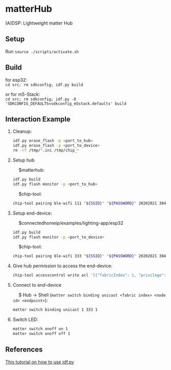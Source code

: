 # matterHub

(A)DSP: Lightweight matter Hub

## Setup

Run `source ./scripts/activate.sh`

## Build

for esp32:\
`cd src; rm sdkconfig; idf.py build`

or for m5-Stack:\
`cd src; rm sdkconfig; idf.py -D 'SDKCONFIG_DEFAULTS=sdkconfig_m5stack.defaults' build`

## Interaction Example

1. Cleanup:

    ``` bash
    idf.py erase_flash -p <port_to_hub>
    idf.py erase_flash -p <port_to_device>
    rm -rf /tmp/*.ini /tmp/chip_*
    ```

2. Setup hub

    &emsp; $matterhub:

    ```bash
    idf.py build
    idf.py flash monitor -p <port_to_hub>
    ```

    &emsp; $chip-tool:

    ```bash
    chip-tool pairing ble-wifi 111 "${SSID}" "${PASSWORD}" 20202021 3840
    ```

3. Setup end-device:

    &emsp; $connectedhomeip/examples/lighting-app/esp32

    ```bash
    idf.py build
    idf.py flash monitor -p <port_to_device>
    ```

    &emsp; $chip-tool:

    ```bash
    chip-tool pairing ble-wifi 333 "${SSID}" "${PASSWORD}" 20202021 3840
    ```

4. Give hub permission to access the end-device:

    ```bash
    chip-tool accesscontrol write acl '[{"fabricIndex": 1, "privilege": 5, "authMode": 2, "subjects": [112233], "targets": null },{"fabricIndex": 1, "privilege": 5, "authMode": 2, "subjects": [111], "targets": null }]' 333 0
    ```

5. Connect to end-device

    &emsp; $ Hub -> Shell (`matter switch binding unicast <fabric index> <node id> <endpoint>`):

    ```bash
    matter switch binding unicast 1 333 1
    ```

6. Switch LED:

    ```bash
    matter switch onoff on 1
    matter switch onoff off 1
    ```

## References

[This tutorial on how to use idf.py](https://github.com/project-chip/connectedhomeip/tree/master/examples/all-clusters-app/esp32)
